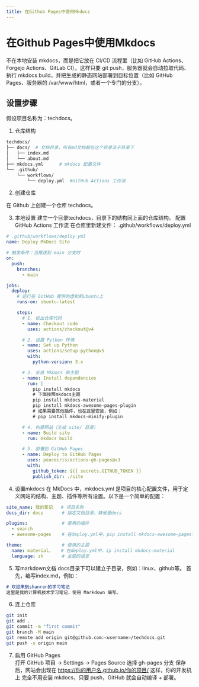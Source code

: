 ```yaml
---
title: 在Github Pages中使用Mkdocs
---
```


# 在Github Pages中使用Mkdocs

不在本地安装 mkdocs，而是把它放在 CI/CD 流程里（比如 GitHub Actions、Forgejo Actions、GitLab CI）。这样只要 git push，服务器就会自动拉取代码、执行 mkdocs build，并把生成的静态网站部署到目标位置（比如 GitHub Pages、服务器的 /var/www/html，或者一个专门的分支）。

## 设置步骤 
假设项目名称为：techdocs。

1. 仓库结构
 ```bash
 techdocs/
 ├── docs/  # 文档目录，所有md文档都在这个目录及子目录下
 │   ├── index.md  
 │   └── about.md
 ├── mkdocs.yml      # mkdocs 配置文件
 └── .github/
     └── workflows/
         └── deploy.yml  #GitHub Actions 工作流
 ```

2. 创建仓库

在 Github 上创建一个仓库 techdocs。

3. 本地设置
 建立一个目录techdocs，目录下的结构同上面的仓库结构。
 配置 GitHub Actions 工作流
 在仓库里新建文件： .github/workflows/deploy.yml
 ```yaml
 # .github/workflows/deploy.yml
 name: Deploy MkDocs Site
 
 # 触发条件：当推送到 main 分支时
 on:
   push:
     branches:
       - main
 
 jobs:
   deploy:
     # 运行在 GitHub 提供的虚拟机ubuntu上
     runs-on: ubuntu-latest
 
     steps:
       # 1. 检出仓库代码
       - name: Checkout code
         uses: actions/checkout@v4
 
       # 2. 设置 Python 环境
       - name: Set up Python
         uses: actions/setup-python@v5
         with:
           python-version: 3.x
 
       # 3. 安装 MkDocs 和主题
       - name: Install dependencies
         run: |
           pip install mkdocs
           # 下面按照mkdocs主题
           pip install mkdocs-material
           pip install mkdocs-awesome-pages-plugin
           # 如果需要其他插件，也在这里安装，例如：
           # pip install mkdocs-minify-plugin
 
       # 4. 构建网站（生成 site/ 目录）
       - name: Build site
         run: mkdocs build
 
       # 5. 部署到 GitHub Pages
       - name: Deploy to GitHub Pages
         uses: peaceiris/actions-gh-pages@v3
         with:
           github_token: ${{ secrets.GITHUB_TOKEN }}
           publish_dir: ./site
 ```

4. 设置mkdocs
 在 MkDocs 中，mkdocs.yml 是项目的核心配置文件，用于定义网站的结构、主题、插件等所有设置。以下是一个简单的配置：
 ```yaml
 site_name: 我的笔记   # 项目名称
 docs_dir: docs       # 指定文档目录，缺省是docs
 
 plugins:             # 使用的插件
   - search
   - awesome-pages    # 在deploy.yml中，pip install mkdocs-awesome-pages-plugin
 
 theme:               # 使用的主题
   name: material。   # 在deploy.yml中，ip install mkdocs-material
   language: zh       # 主题的语言
 ``` 




5. 写markdown文档
 docs目录下可以建立子目录，例如：linux、github等。
 首先，编写index.md，例如：
 ```markdown
 # 欢迎来到shanren的学习笔记
 这里是我的计算机技术学习笔记，使用 Markdown 编写。
 ``` 

6. 连上仓库
 ```bash
 git init
 git add .
 git commit -m "first commit"
 git branch -M main
 git remote add origin git@github.com:<username>/techdocs.git
 git push -u origin main
 ```

7. 启用 GitHub Pages   
 打开 GitHub 项目 → Settings → Pages
 Source 选择 gh-pages 分支
 保存后，网站会出现在 https://你的用户名.github.io/你的项目/
 这样，你的开发机上 完全不用安装 mkdocs，只要 push，GitHub 就会自动编译 + 部署。
